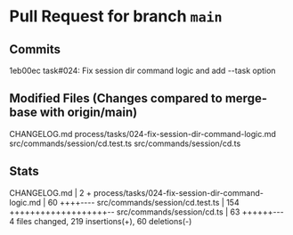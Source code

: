 # Pull Request for branch `main`

## Commits
1eb00ec task#024: Fix session dir command logic and add --task option


## Modified Files (Changes compared to merge-base with origin/main)
CHANGELOG.md
process/tasks/024-fix-session-dir-command-logic.md
src/commands/session/cd.test.ts
src/commands/session/cd.ts


## Stats
 CHANGELOG.md                                       |   2 +
 process/tasks/024-fix-session-dir-command-logic.md |  60 ++++----
 src/commands/session/cd.test.ts                    | 154 +++++++++++++++++++--
 src/commands/session/cd.ts                         |  63 ++++++---
 4 files changed, 219 insertions(+), 60 deletions(-)

